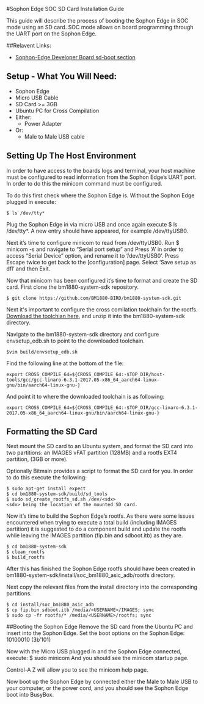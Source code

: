 #Sophon Edge SOC SD Card Installation Guide

This guide will describe the process of booting the Sophon Edge in SOC mode using an SD card. SOC mode allows on board programming through the UART port on the Sophon Edge.

##Relavent Links:
- [Sophon-Edge Developer Board sd-boot section](https://sophon-edge.gitbook.io/project/overview/edge-tpu-developer-board#sd-boot)

## Setup - What You Will Need:

  * Sophon Edge
  * Micro USB Cable
  * SD Card >= 3GB
  * Ubuntu PC for Cross Compilation
  * Either:
    * Power Adapter 
  * Or:
    * Male to Male USB cable


## Setting Up The Host Environment

In order to have access to the boards logs and terminal, your host machine must be configured to read information from the Sophon Edge’s UART port. In order to do this the minicom command must be configured.

To do this first check where the Sophon Edge is. Without the Sophon Edge plugged in execute:

`$ ls /dev/tty*`

Plug the Sophon Edge in via micro USB and once again execute $ ls /dev/tty*. A new entry should have appeared, for example /dev/ttyUSB0.

Next it’s time to configure minicom to read from /dev/ttyUSB0. Run $ minicom -s and navigate to “Serial port setup” and Press ‘A’ in order to access “Serial Device” option, and rename it to ‘/dev/ttyUSB0’. Press Escape twice to get back to the [configuration] page. Select ‘Save setup as dfl’ and then Exit.

Now that minicom has been configured it’s time to format and create the SD card. First clone the bm1880-system-sdk repository.

`$ git clone https://github.com/BM1880-BIRD/bm1880-system-sdk.git`

Next it's important to configure the cross comilation toolchain for the rootfs. [Download the toolchian here](https://sophon-file.bitmain.com.cn/sophon-prod/drive/18/11/08/11/gcc-linaro-6.3.1-2017.05-x86_64_aarch64-linux-gnu.tar.xz.zip), and unzip it into the bm1880-system-sdk directory.

Navigate to the bm1880-system-sdk directory and configure envsetup_edb.sh to point to the downloaded toolchain.

`$vim build/envsetup_edb.sh`

Find the following line at the bottom of the file:

```
export CROSS_COMPILE_64=${CROSS_COMPILE_64:-$TOP_DIR/host-tools/gcc/gcc-linaro-6.3.1-2017.05-x86_64_aarch64-linux-gnu/bin/aarch64-linux-gnu-}
```

And point it to where the downloaded toolchain is as following:
```
export CROSS_COMPILE_64=${CROSS_COMPILE_64:-$TOP_DIR/gcc-linaro-6.3.1-2017.05-x86_64_aarch64-linux-gnu/bin/aarch64-linux-gnu-}
```

## Formatting the SD Card
Next mount the SD card to an Ubuntu system, and format the SD card into two partitions: an IMAGES vFAT partition (128MB) and a rootfs EXT4 partition, (3GB or more).

Optionally Bitmain provides a script to format the SD card for you. In order to do this execute the following:
```
$ sudo apt-get install expect
$ cd bm1880-system-sdk/build/sd_tools
$ sudo sd_create_rootfs_sd.sh /dev/<sdx>
<sdx> being the location of the mounted SD card.
```
Now it’s time to build the Sophon Edge’s rootfs. As there were some issues encountered when trying to execute a total build (including IMAGES partition) it is suggested to do a component build and update the rootfs while leaving the IMAGES partition (fip.bin and sdboot.itb) as they are.
```
$ cd bm1880-system-sdk
$ clean_rootfs
$ build_rootfs
```
After this has finished the Sophon Edge rootfs should have been created in bm1880-system-sdk/install/soc_bm1880_asic_adb/rootfs directory.

Next copy the relevant files from the install directory into the corresponding partitions.
```
$ cd install/soc_bm1880_asic_adb
$ cp fip.bin sdboot.itb /media/<USERNAME>/IMAGES; sync
$ sudo cp -fr rootfs/* /media/<USERNAME>/rootfs; sync
```

##Booting the Sophon Edge
Remove the SD card from the Ubuntu PC and insert into the Sophon Edge. Set the boot options on the Sophon Edge: 10100010 (3b’101)

Now with the Micro USB plugged in and the Sophon Edge connected, execute:
$ sudo minicom
And you should see the minicom startup page. 

Control-A Z will allow you to see the minicom help page.

Now boot up the Sophon Edge by connected either the Male to Male USB to your computer, or the power cord, and you should see the Sophon Edge boot into BusyBox.

